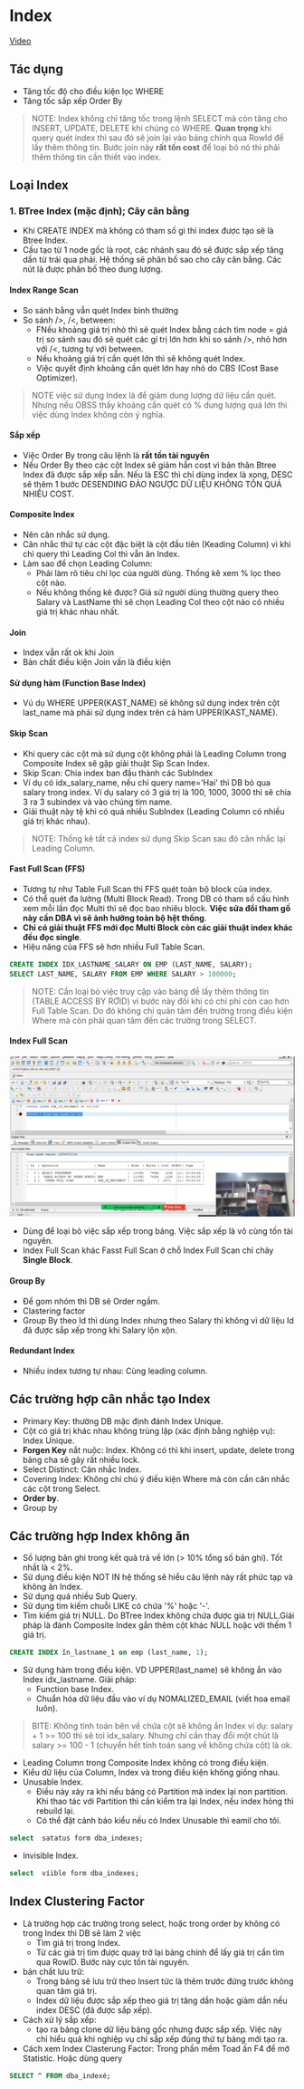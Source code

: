 # Index

[Video](https://wecommit.com.vn/courses/chuong-trinh-dao-tao-toi-uu-co-so-du-lieu-cao-cap/lesson/kien-thuc-nen-tang-phai-biet-01-dac-biet-quan-trong/)

## Tác dụng

- Tăng tốc độ cho điều kiện lọc WHERE
- Tăng tốc sắp xếp Order By

>NOTE: Index không chỉ tăng tốc trong lệnh SELECT mà còn tăng cho INSERT, UPDATE, DELETE khi chúng có WHERE.
>**Quan trọng** khi query quét index thì sau đó sẽ join lại vào bảng chính qua RowId để lấy thêm thông tin. Bước join này **rất tốn cost** để loại bỏ nó thì phải thêm thông tin cần thiết vào index.

## Loại Index

### 1. BTree Index (mặc định); Cây cân bằng

- Khi CREATE INDEX mà không có tham số gì thì index được tạo sẽ là Btree Index.
- Cấu tạo từ 1 node gốc là root, các nhánh sau đó sẽ được sắp xếp tăng dần từ trái qua phải. Hệ thống sẽ phân bố sao cho cây cân bằng. Các nút là được phân bố theo dung lượng.

#### Index Range Scan

- So sánh bằng vẫn quét Index bình thường
- So sánh />, /<, between:
  - FNếu khoảng giá trị nhỏ thì sẽ quét Index bằng cách tìm node = giá trị so sánh sau đó sẽ quét các gí trị lớn hơn khi so sánh />, nhỏ hơn với /<, tương tự với between.
  - Nếu khoảng giá trị cần quét lớn thì sẽ không quét Index.
  - Việc quyết định khoảng cần quét lớn hay nhỏ do CBS (Cost Base Optimizer).

>NOTE việc sử dụng Index là để giảm dung lượng dữ liệu cần quét. Nhưng nếu OBSS thấy khoảng cần quét có % dung lượng quá lớn thì việc dùng Index không còn ý nghĩa.

#### Sắp xếp

- Việc Order By trong câu lệnh là **rất tốn tài nguyên**
- Nếu Order By theo các cột Index sẽ giảm hẳn cost vì bản thân Btree Index đã được sắp xếp sẵn. Nếu là ESC thì chỉ dùng index là xong, DESC sẽ thêm 1 bước DESENDING ĐẢO NGƯỢC DỮ LIỆU KHÔNG TỐN QUÁ NHIỀU COST.

#### Composite Index

- Nên cân nhắc sử dụng.
- Cân nhắc thứ tự các cột đặc biệt là cột đầu tiên (Keading Column) vì khi chỉ query thì Leading Col thì vẫn ăn Index.
- Làm sao để chọn Leading Column:
  - Phải làm rõ tiêu chí lọc của người dùng. Thống kê xem % lọc theo cột nào.
  - Nếu không thống kê được? Giả sử người dùng thường query theo Salary và LastName thì sẽ chọn Leading Col theo cột nào có nhiều giá trị khác nhau nhất.

#### Join

- Index vẫn rất ok khi Join
- Bản chất điều kiện Join vấn là điều kiện

#### Sử dụng hàm (Function Base Index)

- Vú dụ WHERE UPPER(KAST_NAME) sẽ không sử dụng index trên cột last_name mà phải sử dụng index trên cả hàm UPPER(KAST_NAME).

#### Skip Scan

- Khi query các cột mà sử dụng cột không phải là Leading Column trong Composite Index sẽ gặp giải thuật Sip Scan Index.
- Skip Scan: Chia index ban đầu thành các SubIndex
- Ví dụ có idx_salary_name, nếu chỉ query name='Hai' thì DB bỏ qua salary trong index. Ví dụ salary có 3 giá trị là 100, 1000, 3000 thì sẽ chia 3 ra 3 subindex và vào chúng tìm name.
- Giải thuật này tệ khi có quá nhiều SubIndex (Leading Column có nhiều giá trị khác nhau).

>NOTE: Thống kê tất cả index sử dụng Skip Scan sau đó cân nhắc lại Leading Column.

#### Fast Full Scan (FFS)

- Tương tự như Table Full Scan thì FFS quét toàn bộ block của index.
- Có thể quét đa lường (Multi Block Read). Trong DB có tham số cấu hình xem mỗi lần đọc Multi thì sẽ đọc bao nhiêu block. **Việc sửa đổi tham gố này cần DBA vì sẽ ảnh hưởng toàn bộ hệt thống**.
- **Chỉ có giải thuật FFS mới đọc Multi Block còn các giải thuật index khác đều đọc single**.
- Hiệu năng của FFS sẽ hơn nhiều Full Table Scan.

``` SQL
CREATE INDEX IDX_LASTNAME_SALARY ON EMP (LAST_NAME, SALARY);
SELECT LAST_NAME, SALARY FROM EMP WHERE SALARY > 100000;
```

>NOTE: Cần loại bỏ việc truy cập vào bảng để lấy thêm thông tin (TABLE ACCESS BY RƠID) vì bước này đôi khi có chi phí còn cao hơn Full Table Scan. Do đó không chỉ quản tâm đến trường trong điều kiện Where mà còn phải quan tâm đến các trường trong SELECT.

#### Index Full Scan

![](./images/index-full-scan.png)

- Dùng để loại bỏ việc sắp xếp trong bảng. Việc sắp xếp là vô cùng tốn tài nguyên.
- Index Full Scan khác Fasst Full Scan ở chỗ Index Full Scan chỉ chảy **Single Block**.

#### Group By

- Để gom nhóm thì DB sẽ Order ngầm.
- Clastering factor
- Group By theo Id thì dùng Index nhưng theo Salary thì không vì dữ liệu Id đã được sắp xếp trong khi Salary lộn xộn.

#### Redundant Index

- Nhiều index tương tự nhau: Cùng leading column.

## Các trường hợp cân nhắc tạo Index

- Primary Key: thường DB mặc định đánh Index Unique.
- Cột có giá trị khác nhau không trùng lặp (xác định bằng nghiệp vụ): Index Unique.
- **Forgen Key** nắt nuộc: Index. Không có thì khi insert, update, delete trong bảng cha sẽ gây rất nhiều lock.
- Select Distinct: Cân nhắc Index.
- Covering Index: Không chỉ chú ý điều kiện Where mà còn cần cân nhắc các cột trong Select.
- **Order by**.
- Group by

## Các trường hợp Index không ăn

- Số lượng bản ghi trong kết quả trả về lớn (> 10% tổng số bản ghi). Tốt nhất là < 2%.
- Sử dụng điều kiện NOT IN hệ thống sẽ hiểu câu lệnh này rất phức tạp và không ăn Index.
- Sử dụng quá nhiều Sub Query.
- Sử dụng tìm kiếm chuỗi LIKE có chứa '%' hoặc '-'.
- Tìm kiếm giá trị NULL. Do BTree Index không chứa được giá trị NULL.Giải pháp là đánh Composite Index gắn thêm cột khác NULL hoặc với thếm 1 giá trị.

``` SQL
CREATE INDEX ĩn_lastname_1 on emp (last_name, 1);
```

- Sử dụng hàm trong điều kiện. VD UPPER(last_name) sẽ không ắn vào Index idx_lastname. Giải pháp:
  - Function base Index.
  - Chuẩn hóa dữ liệu đầu vào ví dụ NOMALIZED_EMAIL (viết hoa email luôn).

>BITE: Không tính toán bên vế chứa cột sẽ không ắn Index ví dụ: salary + 1 >= 100 thì sẽ toi idx_salary. Nhưng chỉ cần thay đổi một chút là salary >= 100 - 1 (chuyển hết tính toán sang về không chứa cột) là ok.

- Leading Column trong Composite Index không có trong điều kiện.
- Kiểu dữ liệu của Column, Index và trong điều kiện không giống nhau.
- Unusable Index.
  - Điều này xảy ra khi nếu bảng có Partition mà index lại non partition. Khi thao tác với Partition thì cần kiểm tra lại Index, nếu index hỏng thì rebuild lại.
  - Có thể đặt cảnh báo kiểu nếu có Index Unusable thì eamil cho tôi.

``` Sql
select  satatus form dba_indexes;
```

- Invisible Index.

``` Sql
select  víible form dba_indexes;
```

## Index Clustering Factor

- Là trường hợp các trường trong select, hoặc trong order by không có trong Index thì DB sẽ làm 2 việc
  - Tìm giá trị trong Index.
  - Từ các giá trị tìm được quay trở lại bảng chính để lấy giá trị cần tìm qua RowID. Bước này cực tốn tài nguyên.
- bản chất lưu trữ:
  - Trong bảng sẽ lưu trữ theo Insert tức là thêm trước đứng trước không quan tâm giá trị.
  - Index dữ liệu được sắp xếp theo giá trị tăng dần hoặc giảm dần nếu index DESC (đã được sắp xếp).
- Cách xử lý sắp xếp:
  - tạo ra bảng clone dữ liệu bảng gốc nhưng được sắp xếp. Việc này chỉ hiểu quả khi nghiệp vụ chỉ sắp xếp đúng thứ tự bảng mới tạo ra.
- Cách xem Index Clasterung Factor: Trong phần mềm Toad ấn F4 để mở Statistic. Hoặc dùng query

``` SQL
SELECT ^ FROM dba_indexé;
```
